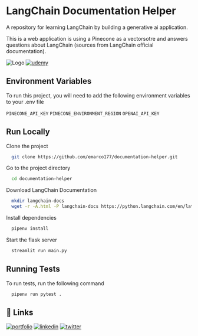 
# LangChain Documentation Helper

A repository for learning LangChain by building a generative ai application.

This is a web application is using a Pinecone as a vectorsotre and answers questions about LangChain 
(sources from LangChain official documentation). 


![Logo](https://github.com/emarco177/documentation-helper/blob/main/static/banner.gif)
[![udemy](https://img.shields.io/badge/LangChain%20Udemy%20Course-Coupon%20%2412.99-brightgreen)](https://www.udemy.com/course/langchain/?couponCode=2CB6BB952FEB30DB0023)

## Environment Variables

To run this project, you will need to add the following environment variables to your .env file

`PINECONE_API_KEY`
`PINECONE_ENVIRONMENT_REGION`
`OPENAI_API_KEY`

## Run Locally

Clone the project

```bash
  git clone https://github.com/emarco177/documentation-helper.git
```

Go to the project directory

```bash
  cd documentation-helper
```

Download LangChain Documentation
```bash
  mkdir langchain-docs
  wget -r -A.html -P langchain-docs https://python.langchain.com/en/latest/index.html
```

Install dependencies

```bash
  pipenv install
```

Start the flask server

```bash
  streamlit run main.py
```


## Running Tests

To run tests, run the following command

```bash
  pipenv run pytest .
```


## 🔗 Links
[![portfolio](https://img.shields.io/badge/my_portfolio-000?style=for-the-badge&logo=ko-fi&logoColor=white)](https://www.udemy.com/course/langchain/?referralCode=D981B8213164A3EA91AC)
[![linkedin](https://img.shields.io/badge/linkedin-0A66C2?style=for-the-badge&logo=linkedin&logoColor=white)](https://www.linkedin.com/in/eden-marco/)
[![twitter](https://img.shields.io/badge/twitter-1DA1F2?style=for-the-badge&logo=twitter&logoColor=white)](https://www.udemy.com/user/eden-marco/)
